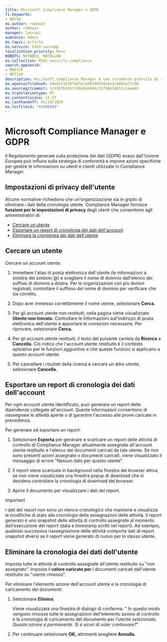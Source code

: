 ```yaml
---
title: Microsoft Compliance Manager e GDPR
f1.keywords:
- NOCSH
ms.author: robmazz
author: robmazz
manager: laurawi
audience: Admin
ms.topic: article
ms.service: O365-seccomp
localization_priority: None
ROBOTS: NOINDEX, NOFOLLOW
ms.collection: M365-security-compliance
search.appverid:
- MOE150
- MET150
description: Microsoft Compliance Manager è uno strumento gratuito di valutazione dei rischi basato sul flusso di lavoro in Microsoft Service Trust Portal. Compliance Manager consente di tenere traccia, assegnare e verificare le attività di conformità alle normative relative ai servizi cloud Microsoft.
ms.openlocfilehash: 69e6551620fb654cb09d46554e6e3c98b6a2fc60
ms.sourcegitcommit: 1c91b7b24537d0e54d484c3379043db53c1aea65
ms.translationtype: MT
ms.contentlocale: it-IT
ms.lasthandoff: 01/29/2020
ms.locfileid: "41595803"
---
```

# <a name="microsoft-compliance-manager-and-the-gdpr"></a>Microsoft Compliance Manager e GDPR

Il Regolamento generale sulla protezione dei dati (GDPR) evaso dall'Unione Europea può influire sulla strategia di conformità e impone azioni specifiche per gestire le informazioni su utenti e clienti utilizzate in Compliance Manager.

## <a name="user-privacy-settings"></a>Impostazioni di privacy dell'utente

Alcune normative richiedono che un'organizzazione sia in grado di eliminare i dati della cronologia utente. Compliance Manager fornisce **funzioni per le impostazioni di privacy** degli utenti che consentono agli amministratori di:
  
- [Cercare un utente](#search-for-a-user)
- [Esportare un report di cronologia dei dati dell'account](#export-a-report-of-account-data-history)
- [Eliminare la cronologia dei dati dell'utente](#delete-user-data-history)
  
## <a name="search-for-a-user"></a>Cercare un utente

Cercare un account utente:
  
1. Immettere l'alias di posta elettronica dell'utente (le informazioni a sinistra del simbolo @) e scegliere il nome di dominio dall'elenco dei suffissi di dominio a destra. Per le organizzazioni con più domini registrati, controllare il suffisso del nome di dominio per verificare che sia corretto.

2. Dopo aver immesso correttamente il nome utente, selezionare **Cerca.**

3. Per gli account utente non restituiti, nella pagina viene visualizzato **Utente non trovato.** Controllare le informazioni sull'indirizzo di posta elettronica dell'utente e apportare le correzioni necessarie. Per riprovare, selezionare **Cerca.**

4. Per gli account utente restituiti, il testo del pulsante cambia da **Ricerca** a **Cancella.** Ciò indica che l'account utente restituito è il contesto operativo per le funzioni aggiuntive e che queste funzioni si applicano a questo account utente.

5. Per cancellare i risultati della ricerca e cercare un altro utente, selezionare **Cancella.**

## <a name="export-a-report-of-account-data-history"></a>Esportare un report di cronologia dei dati dell'account

Per ogni account utente identificato, puoi generare un report delle dipendenze collegate all'account. Queste informazioni consentono di riassegnare le attività aperte o di garantire l'accesso alle prove caricate in precedenza.
  
 Per generare ed esportare un report:
  
1. Selezionare **Esporta** per generare e scaricare un report delle attività di controllo di Compliance Manager attualmente assegnate all'account utente restituito e l'elenco dei documenti caricati da tale utente. Se non sono presenti azioni assegnate o documenti caricati, viene visualizzato il messaggio di errore "Nessun dato per questo utente".

2. Il report viene scaricato in background nella finestra del browser attiva, se non viene visualizzata una finestra popup di download che si desidera controllare la cronologia di download del browser.

3. Aprire il documento per visualizzare i dati del report.

> [!IMPORTANT]
> I dati del report non sono un elenco cronologico che mantiene e visualizza le modifiche di stato alla cronologia delle assegnazioni delle attività. Il report generato è uno snapshot delle attività di controllo assegnate al momento dell'esecuzione del report (data e timestamp scritti nel report). Ad esempio, qualsiasi successiva riassegnazione delle attività comporta dati di report snapshot diversi se il report viene generato di nuovo per lo stesso utente.
  
## <a name="delete-user-data-history"></a>Eliminare la cronologia dei dati dell'utente

Imposta tutte le attività di controllo assegnate all'utente restituito su "non assegnato". Imposta il **valore caricato per** i documenti caricati dall'utente restituito su "utente rimosso".
  
Per eliminare l'elemento azione dell'account utente e la cronologia di caricamento dei documenti:
  
1. Selezionare **Elimina**.

    Viene visualizzata una finestra di dialogo di conferma: " In questo modo vengono rimosse tutte le assegnazioni dell'elemento azione di controllo e la cronologia di caricamento del documento *per l'utente selezionato. Questa azione è permanente. Si è sicuri di voler continuare?*"

2. Per continuare selezionare **OK,** altrimenti scegliere **Annulla.**
